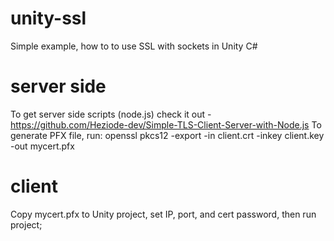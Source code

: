 # unity-ssl
Simple example, how to to use SSL with sockets in Unity C#


# server side 

To get server side scripts (node.js) check it out - https://github.com/Heziode-dev/Simple-TLS-Client-Server-with-Node.js
To generate PFX file, run:
openssl pkcs12 -export -in client.crt -inkey client.key -out mycert.pfx

# client

Copy mycert.pfx to Unity project, set IP, port, and cert password, then run project;